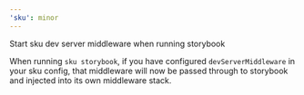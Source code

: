 ```yaml
---
'sku': minor
---
```


Start sku dev server middleware when running storybook

When running `sku storybook`, if you have configured `devServerMiddleware` in your sku config, that middleware will now be passed through to storybook and injected into its own middleware stack.

